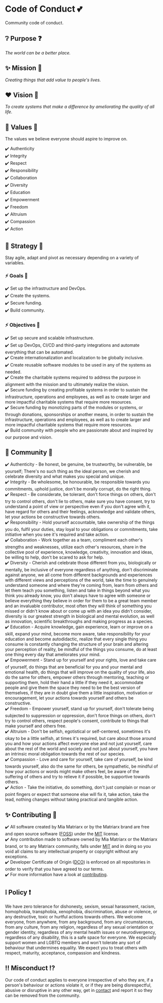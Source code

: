# Code of Conduct 💕

Community code of conduct.

## ❔ Purpose ❓

*The world can be a better place.*

## ✨ Mission 💫

*Creating things that add value to people's lives.*

## ❤️ Vision 🔮

*To create systems that make a difference by ameliorating the quality of all life.*

## 🎉 Values 🎊

The values we believe everyone should aspire to improve on.

✔️ Authenticity\
✔️ Integrity\
✔️ Respect\
✔️ Responsibility\
✔️ Collaboration\
✔️ Diversity\
✔️ Education\
✔️ Empowerment\
✔️ Freedom\
✔️ Altruism\
✔️ Compassion\
✔️ Action

## 🚀 Strategy 👻

Stay agile, adapt and pivot as necessary depending on a variety of variables.

### ⚡ Goals 🚧

✔️ Set up the infrastructure and DevOps.\
✔️ Create the systems.\
✔️ Secure funding.\
✔️ Build community.

### ⚡ Objectives 🚧

✔️ Set up secure and scalable infrastructure.\
✔️ Set up DevOps, CI/CD and third-party integrations and automate everything that can be automated.\
✔️ Create internationalization and localization to be globally inclusive.\
✔️ Create reusable software modules to be used in any of the systems as needed.\
✔️ Create the charitable systems required to address the purpose in alignment with the mission and to ultimately realize the vision.\
✔️ Secure funding by creating profitable systems in order to sustain the infrastructure, operations and employees, as well as to create larger and more impactful charitable systems that require more resources.\
✔️ Secure funding by monotizing parts of the modules or systems, or through donations, sponsorships or another means, in order to sustain the infrastructure, operations and employees, as well as to create larger and more impactful charitable systems that require more resources.\
✔️ Build community with people who are passionate about and inspired by our purpose and vision.

## 🏰 Community 🌈

✔️ Authenticity - Be honest, be genuine, be trustworthy, be vulnerable, be yourself; There's no such thing as the ideal person, we cherish and celebrate diversity and what makes you special and unique.\
✔️ Integrity - Be wholesome, be honourable, be responsible towards you commitments, uphold justice, don't be morally corrupt, do the right thing.\
✔️ Respect - Be considerate, be tolerant, don't force things on others, don't try to control others, don't lie to others, make sure you have consent, try to understand a point of view or perspective even if you don't agree with it, have regard for others and their feelings, acknowledge and validate others, let your actions be constructive towards others.\
✔️ Responsibility - Hold yourself accountable, take ownership of the things you do, fulfil your duties, stay loyal to your obligations or commitments, take initiative when you see it's required and take action.\
✔️ Collaboration - Work together as a team, compliment each other's strengths and weaknesses, utilize each other's resources, share in the collective pool of experience, knowledge, creativity, innovation and ideas, be willing to help, don't be scared to ask for help.\
✔️ Diversity - Cherish and celebrate those different from you, biologically or mentally, be inclusive of everyone regardless of anything, don't discriminate against anyone, we all come from different backgrounds and experiences with different views and perceptions of the world, take the time to genuinely understand someone and where they're coming from, learn from others and let them teach you something, listen and take in things beyond what you think you already know, you don't always have to agree with someone or believe everything they believe in order for them to be a great team member and an invaluable contributor, most often they will think of something you missed or didn't know about or come up with an idea you didn't consider, diversity is our greatest strength in biological and mental evolution, as well as innovation, scientific breakthroughs and making progress as a species.\
✔️ Education - Acquire knowledge, gain experience, learn or improve on a skill, expand your mind, become more aware, take responsibility for your education and become autodidactic, realize that every single thing you consume is constantly changing the structure of your brain and altering your perception of reality, be mindful of the things you consume, do at least one thing every day that ameliorates your mind.\
✔️ Empowerment - Stand up for yourself and your rights, love and take care of yourself, do things that are beneficial for you and your mental and emotional health, do things that will improve on the quality of your life, also do the same for others, empower others through mentoring, teaching or supporting them, hold their hand a little if they need it, accommodate people and give them the space they need to be the best version of themselves, if they are in doubt give them a little inspiration, motivation or encouragement, let your actions towards yourself and others be constructive.\
✔️ Freedom - Empower yourself, stand up for yourself, don't tolerate being subjected to suppression or oppression, don't force things on others, don't try to control others, respect people's consent, contribute to things that make yourself and others free.\
✔️ Altruism - Don't be selfish, egotistical or self-centered, sometimes it's okay to be a little selfish, at times it's required, but care about those around you and how your actions affect everyone else and not just yourself, care about the rest of the world and society and not just about yourself, you have an intrinsic moral obligation towards the rest of our species.\
✔️ Compassion - Love and care for yourself, take care of yourself, be kind towards yourself, also do the same for others, be sympathetic, be mindful of how your actions or words might make others feel, be aware of the suffering of others and try to relieve it if possible, be supportive towards others.\
✔️ Action - Take the initiative, do something, don't just complain or moan or point fingers or expect that someone else will fix it, take action, take the lead, nothing changes without taking practical and tangible action.

## ✨ Contributing 💫

✔️ All software created by Mia Matriarx or by the Matriarx brand are free and open source software ([FOSS](https://en.wikipedia.org/wiki/Free_and_open-source_software)) under the [MIT](https://github.com/miamatriarx/miamatriarx/blob/main/license.md) license.\
✔️ Any contribution made to software owned by Mia Matriarx or the Matriarx brand, or to any Matriarx community, falls under [MIT](https://github.com/miamatriarx/miamatriarx/blob/main/license.md) and in doing so you void all claims to any intellectual property or copyright without any exceptions.\
✔️ Developer Certificate of Origin ([DCO](https://en.wikipedia.org/wiki/Developer_Certificate_of_Origin)) is enforced on all repositories in order to verify that you have agreed to our terms.\
✔️ For more information have a look at [contributing](https://github.com/miamatriarx/miamatriarx/blob/main/contributing.md).

## ❕ Policy ❗

We have zero tolerance for dishonesty, sexism, sexual harassment, racism, homophobia, transphobia, xenophobia, discrimination, abuse or violence, or any destructive, toxic or hurtful actions towards others.  We welcome everyone, from anywhere, from any background, from any circumstances, from any culture, from any religion, regardless of any sexual orientation or gender identity, regardless of any mental health issues or neurodivergency, regardless of any disability, this is a safe space for everyone.  We especially support women and LGBTQ members and won't tolerate any sort of behaviour that undermines equality.  We expect you to treat others with respect, maturity, acceptance, compassion and kindness.

## ‼️ Misconduct ⁉️

Our code of conduct applies to everyone irrespective of who they are, if a person's behaviour or actions violate it, or if they are being disrespectful, abusive or disruptive in any other way, get in [contact](https://github.com/miamatriarx/miamatriarx/blob/main/support.md) and report it so they can be removed from the community.
